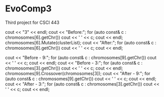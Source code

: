 # EvoComp3
 Third project for CSCI 443

 cout << "3" << endl;
 cout << "Before:";
 for (auto const& c : chromosomes[6].getChr())
   cout << ' ' << c;
 cout << endl;
 chromosomes[6].Mutate(clusterList);
 cout << "After:";
 for (auto const& c : chromosomes[6].getChr())
   cout << ' ' << c;
 cout << endl;

 cout << "Before - 9:";
 for (auto const& c : chromosomes[9].getChr())
   cout << ' ' << c;
 cout << endl;
 cout << "Before - 3:";
 for (auto const& c : chromosomes[3].getChr())
   cout << ' ' << c;
 cout << endl;
 chromosomes[9].Crossover(chromosomes[3]);
 cout << "After - 9:";
 for (auto const& c : chromosomes[9].getChr())
   cout << ' ' << c;
 cout << endl;
 cout << "After - 3:";
 for (auto const& c : chromosomes[3].getChr())
   cout << ' ' << c;
 cout << endl;
